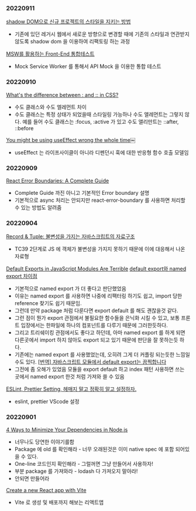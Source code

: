 ### 20220911
[shadow DOM으로 신규 프로젝트의 스타일을 지키는 방법](https://tech.inflab.com/202208-shadow-root/)
- 기존에 있던 레거시 웹에서 새로운 방향으로 변경할 때에 기존의 스타일과 연관받지 않도록 shadow dom 을 이용하여 리팩토링 하는 과정

[MSW를 활용하는 Front-End 통합테스트](https://fe-developers.kakaoent.com/2022/220825-msw-integration-testing/)
- Mock Service Worker 를 통해서 API Mock 을 이용한 통합 테스트

### 20220910
[What's the difference between : and :: in CSS?](https://dev.to/whitep4nth3r/whats-the-difference-between-and-in-css-23p4)
- 수도 클래스와 수도 엘레먼트 차이
- 수도 클래스는 특정 상태가 되었을때 스타일링 가능하나 수도 앨레먼트는 그렇지 않다. 예를 들어 수도 클래스는 :focus, :active 가 있고 수도 앨리만트는 ::after, ::before

[You might be using useEffect wrong the whole time￼](https://www.thearmchaircritic.org/mansplainings/you-might-be-using-useeffect-wrong-the-whole-time)
- useEffect 는 라이프사이클이 아니라 디펜던시 훅에 대한 반응형 함수 호출 모델임

### 20220909
[React Error Boundaries: A Complete Guide](https://meticulous.ai/blog/react-error-boundaries-complete-guide/)
- Complete Guide 까진 아니고 기본적인 Error boundary 설명
- 기본적으로 async 처리는 안되지만 react-error-boundary 를 사용하면 처리할 수 있는 방법도 알려줌 

### 20220904
[Record & Tuple: 불변성을 가지는 자바스크립트의 자료구조](https://velog.io/@eunbinn/Record-Tuple-Immutable-Data-Structures-in-JS)
- TC39 2단계로 JS 에 객체가 불변성을 가지지 못하기 때문에 이에 대응해서 나온 자료형

[Default Exports in JavaScript Modules Are Terrible](https://www.lloydatkinson.net/posts/2022/default-exports-in-javascript-modules-are-terrible/)
[default export와 named export 차이점](https://medium.com/@_diana_lee/default-export%EC%99%80-named-export-%EC%B0%A8%EC%9D%B4%EC%A0%90-38fa5d7f57d4)
- 기본적으로 named export 가 더 좋다고 판단했었음
- 이유는 named export 를 사용하면 나중에 리팩터링 하기도 쉽고, import 당한 reference 찾기도 쉽기 때문임.
- 그런데 만약 package 처럼 다룬다면 export default 를 해도 괜찮을것 같다.
- 그런 점이 뭔가 export 관점에서 불필요한 함수들을 은닉화 시킬 수 있고, 보통 프론트 입장에서는 한파일에 하나의 컴포넌트를 다루기 때문에 그러한듯하다.
- 그리고 트리쉐이킹 관점에서도 좋다고 하던데, 아마 named export 를 하게 되면 다른곳에서 import 하지 않아도 export 되고 있기 때문에 판단을 잘 못하는듯 하다.
- 기존에는 named export 를 사용했었는데, 오히려 그게 더 커플링 되는듯한 느낌일 수도 있다.
[[번역] 자바스크립트 모듈에서 default export는 끔찍합니다](https://velog.io/@eunbinn/default-exports-in-javascript-modules-are-terrible?utm_source=substack&utm_medium=email)
- 그전에 좀 오해가 있었음 모듈을 export default 하고 index 패턴 사용하면 쓰는 곳에서 named export 한것 처럼 가져와 쓸 수 있음

[ESLint, Prettier Setting, 헤매지 말고 정확히 알고 설정하자.](https://helloinyong.tistory.com/m/325)
- eslint, prettier VScode 설정

### 20220901
[4 Ways to Minimize Your Dependencies in Node.js](https://blog.appsignal.com/2022/08/31/4-ways-to-minimize-your-dependencies-in-nodejs.html)

- 너무나도 당연한 이야기를함
- Package 에 old 를 확인해라 - 너무 오래된것은 이미 native spec 에 포함 되어있을 수 있다.
- One-line 코드인지 확인해라 - 그럴꺼면 그냥 만들어서 사용하자!
- 부분 package 를 가져와라 - lodash 다 가져오지 말아라!
- 안되면 만들어라

[Create a new React app with Vite](https://dev.to/asheeshh/create-a-new-react-app-with-vite-2eja)

- Vite 로 생성 및 배포까지 해보는 리액트앱